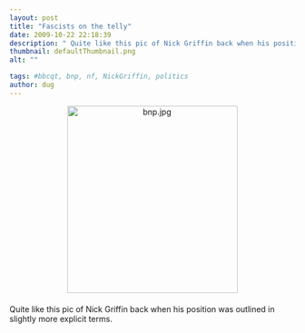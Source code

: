 ```yaml
---
layout: post
title: "Fascists on the telly"
date: 2009-10-22 22:18:39
description: " Quite like this pic of Nick Griffin back when his position was outlined in slightly more explicit terms&#8230;."
thumbnail: defaultThumbnail.png
alt: ""

tags: #bbcqt, bnp, nf, NickGriffin, politics
author: dug
---
```


<p><img alt="bnp.jpg" src="http://www.donkeyontheedge.com/i/bnp.jpg" width="300" height="330" class="mt-image-center" style="text-align: center; display: block; margin: 0 auto 20px;" /></p>

<p>Quite like this pic of Nick Griffin back when his position was outlined in slightly more explicit terms.</p>
